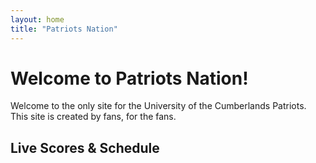 ```yaml
---
layout: home
title: "Patriots Nation"
---
```


# Welcome to Patriots Nation!

Welcome to the only site for the University of the Cumberlands Patriots.  
This site is created by fans, for the fans.

## Live Scores & Schedule

<div class="scorestream-widget-container"
     data-ss_widget_type="vertScoreboard"
     style="height:600px;"
     data-user-widget-id="65793">
</div>

<script async="async" type="text/javascript"
        src="https://scorestream.com/apiJsCdn/widgets/embed.js"></script>